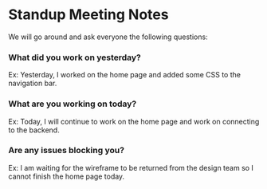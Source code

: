 # Standup Meeting Notes

We will go around and ask everyone the following questions:

### What did you work on yesterday?
Ex: Yesterday, I worked on the home page and added some CSS to the navigation bar.


### What are you working on today?
Ex: Today, I will continue to work on the home page and work on connecting to the backend.

### Are any issues blocking you?
Ex: I am waiting for the wireframe to be returned from the design team so I cannot finish the home page today. 